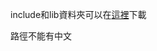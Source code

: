 include和lib資料夾可以在[這裡](https://drive.google.com/file/d/10Jj6Eem1mxiTaFfv-uBsEwU4vDkg-Zfo/view?usp=sharing)下載

路徑不能有中文
